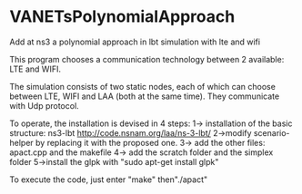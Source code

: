 # VANETsPolynomialApproach
Add at ns3 a polynomial approach in lbt simulation with lte and wifi


This program chooses a communication technology between 2 available: LTE and WIFI. 

The simulation consists of two static nodes, each of which can choose between LTE, WIFI and LAA (both at the same time).
They communicate with Udp protocol.

To operate, the installation is devised in 4 steps:
1-> installation of the basic structure: ns3-lbt http://code.nsnam.org/laa/ns-3-lbt/
2->modify scenario-helper by replacing it with the proposed one.
3-> add the other files: apact.cpp and the makefile
4-> add the scratch folder and the simplex folder
5->install the glpk with "sudo apt-get install glpk"


To execute the code, just enter "make" then"./apact"
